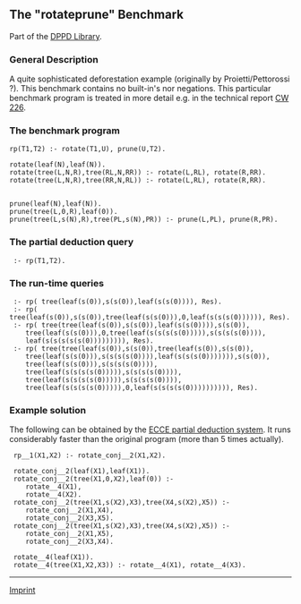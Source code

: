 The "rotateprune" Benchmark
---------------------------

Part of the [DPPD Library](https://github.com/leuschel/DPPD).

### General Description

A quite sophisticated deforestation example (originally by
Proietti/Pettorossi ?). This benchmark contains no built-in's nor
negations. This particular benchmark program is treated in more detail
e.g. in the technical report [CW
226](http://www.cs.kuleuven.ac.be/cwis/research/dtai/publications/abstracts.96.html#CW226.abstract).

### The benchmark program

    rp(T1,T2) :- rotate(T1,U), prune(U,T2).

    rotate(leaf(N),leaf(N)).
    rotate(tree(L,N,R),tree(RL,N,RR)) :- rotate(L,RL), rotate(R,RR).
    rotate(tree(L,N,R),tree(RR,N,RL)) :- rotate(L,RL), rotate(R,RR).


    prune(leaf(N),leaf(N)).
    prune(tree(L,0,R),leaf(0)).
    prune(tree(L,s(N),R),tree(PL,s(N),PR)) :- prune(L,PL), prune(R,PR).

### The partial deduction query

     :- rp(T1,T2).

### The run-time queries

     :- rp( tree(leaf(s(0)),s(s(0)),leaf(s(s(0)))), Res).
     :- rp( tree(leaf(s(0)),s(s(0)),tree(leaf(s(s(0))),0,leaf(s(s(s(0)))))), Res).
     :- rp( tree(tree(leaf(s(0)),s(s(0)),leaf(s(s(0)))),s(s(0)),
        tree(leaf(s(s(0))),0,tree(leaf(s(s(s(s(0))))),s(s(s(s(0)))),
        leaf(s(s(s(s(s(0))))))))), Res).
     :- rp( tree(tree(leaf(s(0)),s(s(0)),tree(leaf(s(0)),s(s(0)),
        tree(leaf(s(s(0))),s(s(s(s(0)))),leaf(s(s(s(0))))))),s(s(0)),
        tree(leaf(s(s(0))),s(s(s(s(0)))),
        tree(leaf(s(s(s(s(0))))),s(s(s(s(0)))),
        tree(leaf(s(s(s(s(0))))),s(s(s(s(0)))),
        tree(leaf(s(s(s(s(0))))),0,leaf(s(s(s(s(0)))))))))), Res).

### Example solution

The following can be obtained by the [ECCE partial deduction
system](/~mal/systems/ecce.html). It runs considerably faster than the
original program (more than 5 times actually).

     rp__1(X1,X2) :- rotate_conj__2(X1,X2).

     rotate_conj__2(leaf(X1),leaf(X1)).
     rotate_conj__2(tree(X1,0,X2),leaf(0)) :- 
        rotate__4(X1), 
        rotate__4(X2).
     rotate_conj__2(tree(X1,s(X2),X3),tree(X4,s(X2),X5)) :- 
        rotate_conj__2(X1,X4), 
        rotate_conj__2(X3,X5).
     rotate_conj__2(tree(X1,s(X2),X3),tree(X4,s(X2),X5)) :- 
        rotate_conj__2(X1,X5), 
        rotate_conj__2(X3,X4).

     rotate__4(leaf(X1)).
     rotate__4(tree(X1,X2,X3)) :- rotate__4(X1), rotate__4(X3).

------------------------------------------------------------------------

[Imprint](http://www.stups.uni-duesseldorf.de/w/Imprint)

